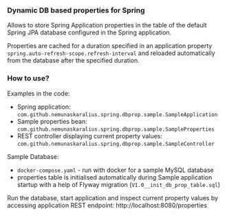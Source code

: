 
### Dynamic DB based properties for Spring

Allows to store Spring Application properties in the table of the default Spring JPA database configured in the Spring application.

Properties are cached for a duration specified in an application property 
<code>spring.auto-refresh-scope.refresh-interval</code> and reloaded automatically from the database after the specified duration.

### How to use?

Examples in the code:
- Spring application: <code>com.github.nemunaskaralius.spring.dbprop.sample.SampleApplication</code>
- Sample properties bean: <code>com.github.nemunaskaralius.spring.dbprop.sample.SampleProperties</code>
- REST controller displaying current property values: <code>com.github.nemunaskaralius.spring.dbprop.sample.SampleController</code>

Sample Database:
- <code>docker-compose.yaml</code> - run with docker for a sample MySQL database
- properties table is initialised automatically during Sample application startup with a help of Flyway migration (<code>V1.0__init_db_prop_table.sql</code>)

Run the database, start application and inspect current property values by accessing application REST endpoint:
http://localhost:8080/properties
